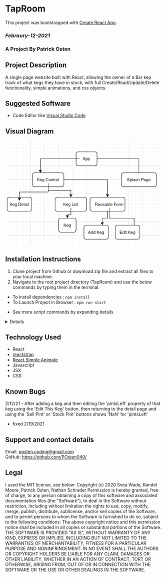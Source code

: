 # TapRoom 

This project was bootstrapped with [Create React App](https://github.com/facebook/create-react-app).

### _Febraury-12-2021_

### A Project By Patrick Osten 

## **Project Description**
A single page website built with React, allowing the owner of a Bar kep track of what kegs they have in stock, with full Create/Read/Update/Delete functionality, simple animations, and css objects.

## **Suggested Software**
* Code Editor like [Visual Studio Code](https://code.visualstudio.com/)

## **Visual Diagram**
![Visual Diagram](./ReadmeAssets/TapRoom-Diagram.PNG)

## **Installation Instructions**
1. Clone project from Github or download zip file and extract all files to your local machine. 
2. Navigate to the root project directory (TapRoom) and use the below commands by typing them in the terminal.
  - To install dependencies :  `npm install`
  - To Launch Project in Browser : `npm run start`
* <summary>See more script commands by expanding details</summary>
<details>

## Available Scripts

In the project directory, you can run:

### `npm start`

Runs the app in the development mode.\
Open [http://localhost:3000](http://localhost:3000) to view it in the browser.

The page will reload if you make edits.\
You will also see any lint errors in the console.

### `npm run build`

Builds the app for production to the `build` folder.\
It correctly bundles React in production mode and optimizes the build for the best performance.

The build is minified and the filenames include the hashes.\
Your app is ready to be deployed!

See the section about [deployment](https://facebook.github.io/create-react-app/docs/deployment) for more information.
</details>

## Technology Used

* React
* [reactstrap](https://reactstrap.github.io/)
* [React Simple Animate](https://react-simple-animate.now.sh/)
* Javascript
* JSX
* CSS
  
## Known Bugs
2/12/21 - After adding a keg and then editing the 'pintsLeft' property of that keg using the 'Edit This Keg' button, then returning to the detail page and using the 'Sell Pint' or 'Stock Pint' buttons shows 'NaN' for 'pintsLeft' 
  - fixed 2/19/2021


## Support and contact details
Email: posten.coding@gmail.com
<br>
GitHub: https://github.com/POsten040/

## Legal

I used the MIT license, see below: Copyright (c) 2020 Svea Wade, Randel Moore, Patrick Osten, Nathan Schrader Permission is hereby granted, free of charge, to any person obtaining a copy of this software and associated documentation files (the "Software"), to deal in the Software without restriction, including without limitation the rights to use, copy, modify, merge, publish, distribute, sublicense, and/or sell copies of the Software, and to permit persons to whom the Software is furnished to do so, subject to the following conditions: The above copyright notice and this permission notice shall be included in all copies or substantial portions of the Software. THE SOFTWARE IS PROVIDED "AS IS", WITHOUT WARRANTY OF ANY KIND, EXPRESS OR IMPLIED, INCLUDING BUT NOT LIMITED TO THE WARRANTIES OF MERCHANTABILITY, FITNESS FOR A PARTICULAR PURPOSE AND NONINFRINGEMENT. IN NO EVENT SHALL THE AUTHORS OR COPYRIGHT HOLDERS BE LIABLE FOR ANY CLAIM, DAMAGES OR OTHER LIABILITY, WHETHER IN AN ACTION OF CONTRACT, TORT OR OTHERWISE, ARISING FROM, OUT OF OR IN CONNECTION WITH THE SOFTWARE OR THE USE OR OTHER DEALINGS IN THE SOFTWARE.
